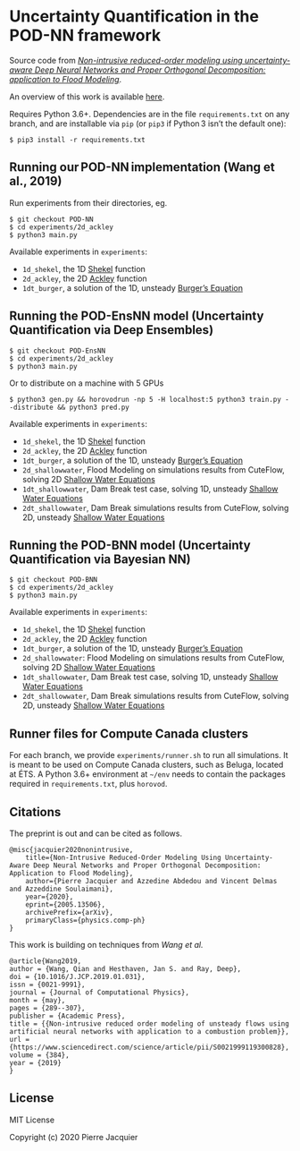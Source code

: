 # Uncertainty Quantification in the POD-NN framework

Source code from [_Non-intrusive reduced-order modeling using uncertainty-aware Deep Neural Networks and Proper Orthogonal Decomposition: application to Flood Modeling_](https://arxiv.org/abs/2005.13506).

An overview of this work is available [here](https://pierrejacquier.com/POD-UQNN/).

Requires Python 3.6+.
Dependencies are in the file `requirements.txt` on any branch, and are installable via `pip` (or `pip3` if Python 3 isn’t the default one):
```console
$ pip3 install -r requirements.txt
```

## Running our POD-NN implementation (Wang et al., 2019)
Run experiments from their directories, eg.
```console
$ git checkout POD-NN
$ cd experiments/2d_ackley
$ python3 main.py
```
Available experiments in `experiments`:
- `1d_shekel`, the 1D [Shekel](https://en.wikipedia.org/wiki/Shekel_function) function
- `2d_ackley`, the 2D [Ackley](https://en.wikipedia.org/wiki/Ackley_function) function
- `1dt_burger`, a solution of the 1D, unsteady [Burger’s Equation](https://en.wikipedia.org/wiki/Burgers%27_equation)

## Running the POD-EnsNN model (Uncertainty Quantification via Deep Ensembles)
```console
$ git checkout POD-EnsNN
$ cd experiments/2d_ackley
$ python3 main.py
```
Or to distribute on a machine with 5 GPUs
```console
$ python3 gen.py && horovodrun -np 5 -H localhost:5 python3 train.py --distribute && python3 pred.py
```
Available experiments in `experiments`:
- `1d_shekel`, the 1D [Shekel](https://en.wikipedia.org/wiki/Shekel_function) function
- `2d_ackley`, the 2D [Ackley](https://en.wikipedia.org/wiki/Ackley_function) function
- `1dt_burger`, a solution of the 1D, unsteady [Burger’s Equation](https://en.wikipedia.org/wiki/Burgers%27_equation)
- `2d_shallowwater`, Flood Modeling on simulations results from CuteFlow, solving 2D [Shallow Water Equations](https://en.wikipedia.org/wiki/Shallow_water_equations)
- `1dt_shallowwater`, Dam Break test case, solving 1D, unsteady [Shallow Water Equations](https://en.wikipedia.org/wiki/Shallow_water_equations)
- `2dt_shallowwater`, Dam Break simulations results from CuteFlow, solving 2D, unsteady [Shallow Water Equations](https://en.wikipedia.org/wiki/Shallow_water_equations)

## Running the POD-BNN model (Uncertainty Quantification via Bayesian NN)
```console
$ git checkout POD-BNN
$ cd experiments/2d_ackley
$ python3 main.py
```
Available experiments in `experiments`:
- `1d_shekel`, the 1D [Shekel](https://en.wikipedia.org/wiki/Shekel_function) function
- `2d_ackley`, the 2D [Ackley](https://en.wikipedia.org/wiki/Ackley_function) function
- `1dt_burger`, a solution of the 1D, unsteady [Burger’s Equation](https://en.wikipedia.org/wiki/Burgers%27_equation)
- `2d_shallowwater`: Flood Modeling on simulations results from CuteFlow, solving 2D [Shallow Water Equations](https://en.wikipedia.org/wiki/Shallow_water_equations)
- `1dt_shallowwater`, Dam Break test case, solving 1D, unsteady [Shallow Water Equations](https://en.wikipedia.org/wiki/Shallow_water_equations)
- `2dt_shallowwater`, Dam Break simulations results from CuteFlow, solving 2D, unsteady [Shallow Water Equations](https://en.wikipedia.org/wiki/Shallow_water_equations)

## Runner files for Compute Canada clusters
For each branch, we provide `experiments/runner.sh` to run all simulations. It is meant to be used on Compute Canada clusters, such as Beluga, located at ÉTS.
A Python 3.6+ environment at `~/env` needs to contain the packages required in `requirements.txt`, plus `horovod`.

## Citations 
The preprint is out and can be cited as follows.
```
@misc{jacquier2020nonintrusive,
    title={Non-Intrusive Reduced-Order Modeling Using Uncertainty-Aware Deep Neural Networks and Proper Orthogonal Decomposition: Application to Flood Modeling},
    author={Pierre Jacquier and Azzedine Abdedou and Vincent Delmas and Azzeddine Soulaimani},
    year={2020},
    eprint={2005.13506},
    archivePrefix={arXiv},
    primaryClass={physics.comp-ph}
}
```
This work is building on techniques from _Wang et al._
```
@article{Wang2019,
author = {Wang, Qian and Hesthaven, Jan S. and Ray, Deep},
doi = {10.1016/J.JCP.2019.01.031},
issn = {0021-9991},
journal = {Journal of Computational Physics},
month = {may},
pages = {289--307},
publisher = {Academic Press},
title = {{Non-intrusive reduced order modeling of unsteady flows using artificial neural networks with application to a combustion problem}},
url = {https://www.sciencedirect.com/science/article/pii/S0021999119300828},
volume = {384},
year = {2019}
}
```

## License
MIT License

Copyright (c) 2020 Pierre Jacquier
